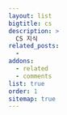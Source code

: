 ```yaml
---
layout: list
bigtitle: cs
description: >
  CS 지식
related_posts:
  -
addons:
  - related
  - comments
list: true
order: 1
sitemap: true
---
```

